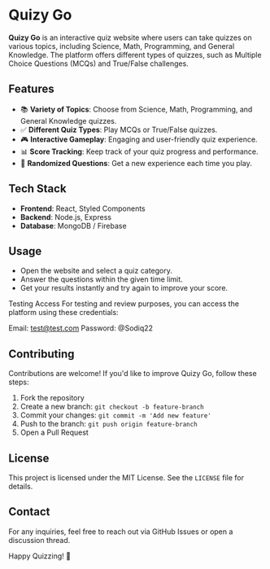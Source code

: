 # Quizy Go

**Quizy Go** is an interactive quiz website where users can take quizzes on various topics, including Science, Math, Programming, and General Knowledge. The platform offers different types of quizzes, such as Multiple Choice Questions (MCQs) and True/False challenges.

## Features

- 📚 **Variety of Topics**: Choose from Science, Math, Programming, and General Knowledge quizzes.
- ✅ **Different Quiz Types**: Play MCQs or True/False quizzes.
- 🎮 **Interactive Gameplay**: Engaging and user-friendly quiz experience.
- 📊 **Score Tracking**: Keep track of your quiz progress and performance.
- 🔄 **Randomized Questions**: Get a new experience each time you play.

## Tech Stack

- **Frontend**: React, Styled Components
- **Backend**: Node.js, Express
- **Database**: MongoDB / Firebase

## Usage

- Open the website and select a quiz category.
- Answer the questions within the given time limit.
- Get your results instantly and try again to improve your score.

Testing Access
For testing and review purposes, you can access the platform using these credentials:

Email: test@test.com
Password: @Sodiq22

## Contributing

Contributions are welcome! If you'd like to improve Quizy Go, follow these steps:

1. Fork the repository
2. Create a new branch: `git checkout -b feature-branch`
3. Commit your changes: `git commit -m 'Add new feature'`
4. Push to the branch: `git push origin feature-branch`
5. Open a Pull Request

## License

This project is licensed under the MIT License. See the `LICENSE` file for details.

## Contact

For any inquiries, feel free to reach out via GitHub Issues or open a discussion thread.

Happy Quizzing! 🎉
